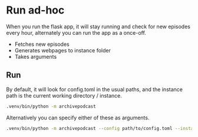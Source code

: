 # Run ad-hoc

When you run the flask app, it will stay running and check for new episodes every hour, alternately you can run the app as a once-off.

- Fetches new episodes
- Generates webpages to instance folder
- Takes arguments

## Run

By default, it will look for config.toml in the usual paths, and the instance path is the current working directory / instance.

```bash
.venv/bin/python -m archivepodcast
```

Alternatively you can specify either of these as arguments.

```bash
.venv/bin/python -m archivepodcast --config path/to/config.toml --instance-path path/to/instance
```
